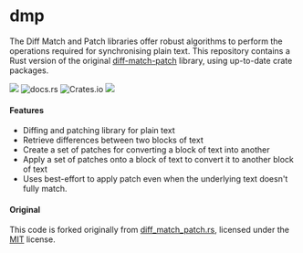 # dmp

The Diff Match and Patch libraries offer robust algorithms to perform the operations required for synchronising plain text. This repository contains a Rust version of the original [diff-match-patch](https://github.com/google/diff-match-patch) library, using up-to-date crate packages.

[![](https://img.shields.io/badge/status-alpha-ff00bb.svg?style=flat-square)](https://github.com/surrealdb/dmp) ![docs.rs](https://img.shields.io/docsrs/dmp?style=flat-square) ![Crates.io](https://img.shields.io/crates/v/dmp?style=flat-square) [![](https://img.shields.io/badge/license-MIT-00bfff.svg?style=flat-square)](https://github.com/surrealdb/dmp) 

#### Features

- Diffing and patching library for plain text
- Retrieve differences between two blocks of text
- Create a set of patches for converting a block of text into another
- Apply a set of patches onto a block of text to convert it to another block of text
- Uses best-effort to apply patch even when the underlying text doesn't fully match.

#### Original

This code is forked originally from [diff_match_patch.rs](https://crates.io/crates/diff_match_patch), licensed under the [MIT](https://choosealicense.com/licenses/mit/) license.
